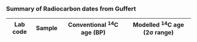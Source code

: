 ### Summary of Radiocarbon dates from Guffert

|Lab code|Sample|Conventional $^{14}$C age (BP)|Modelled $^{14}$C age (2σ range)|
|---|---|---|---|
